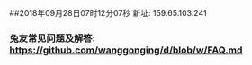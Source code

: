 ##2018年09月28日07时12分07秒 新址: 159.65.103.241
### 兔友常见问题及解答: https://github.com/wanggonging/d/blob/w/FAQ.md
